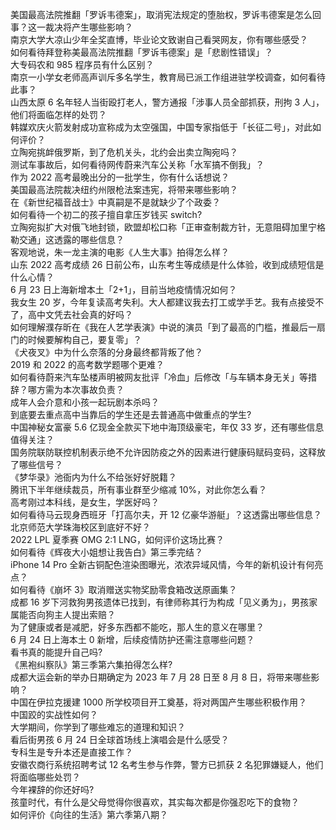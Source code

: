 美国最高法院推翻「罗诉韦德案」，取消宪法规定的堕胎权，罗诉韦德案是怎么回事？这一裁决将产生哪些影响？  
南京大学大凉山少年全奖直博，毕业论文致谢自己看哭网友，你有哪些感受？  
如何看待拜登称美最高法院推翻「罗诉韦德案」是「悲剧性错误」？  
大专码农和 985 程序员有什么区别？  
南京一小学女老师高声训斥多名学生，教育局已派工作组进驻学校调查，如何看待此事？  
山西太原 6 名年轻人当街殴打老人，警方通报「涉事人员全部抓获，刑拘 3 人」，他们将面临怎样的处罚？  
韩媒欢庆火箭发射成功宣称成为太空强国，中国专家指低于「长征二号」，对此如何评价？  
立陶宛挑衅俄罗斯，到了危机关头，北约会出卖立陶宛吗？  
测试车事故后，如何看待网传蔚来汽车公关称「水军搞不倒我」？  
作为 2022 高考最晚出分的一批学生，你有什么话想说？  
美国最高法院裁决纽约州限枪法案违宪，将带来哪些影响？  
在《新世纪福音战士》中真嗣是不是就缺少了个政委？  
如何看待一个初二的孩子擅自拿压岁钱买 switch?  
立陶宛拟扩大对俄飞地封锁，欧盟却松口称「正审查制裁方针，无意阻碍加里宁格勒交通」这透露的哪些信息？  
客观地说，朱一龙主演的电影《人生大事》拍得怎么样？  
山东 2022 高考成绩 26 日前公布，山东考生等成绩是什么体验，收到成绩短信是什么心情？  
6 月 23 日上海新增本土「2+1」，目前当地疫情情况如何？  
我女生 20 岁，今年复读高考失利。大人都建议我去打工或学手艺。我有点接受不了，高中文凭去社会真的好吗？  
如何理解濮存昕在《我在人艺学表演》中说的演员「到了最高的门槛，推最后一扇门的时候要解构自己，要复零」？  
《犬夜叉》中为什么奈落的分身最终都背叛了他？  
2019 和 2022 的高考数学题哪个更难？  
如何看待蔚来汽车坠楼声明被网友批评「冷血」后修改「与车辆本身无关」等措辞？哪方需为本次事故负责？  
成年人会介意和小孩一起玩剧本杀吗？  
到底要去重点高中当靠后的学生还是去普通高中做重点的学生?  
中国神秘女富豪 5.6 亿现金全款买下地中海顶级豪宅，年仅 33 岁，还有哪些信息值得关注？  
国务院联防联控机制表示绝不允许因防疫之外的因素进行健康码赋码变码，这释放了哪些信号？  
《梦华录》池衙内为什么不给张好好脱籍？  
腾讯下半年继续裁员，所有事业群至少缩减 10%，对此你怎么看？  
高考刚过本科线，是女生，学医好吗？  
如何看待马云现身西班牙「打高尔夫，开 12 亿豪华游艇」？这透露出哪些信息？  
北京师范大学珠海校区到底好不好？  
2022 LPL 夏季赛 OMG 2:1 LNG，如何评价这场比赛？  
如何看待《辉夜大小姐想让我告白》第三季完结？  
iPhone 14 Pro 全新古铜配色渲染图曝光，浓浓异域风情，今年的新机设计有何亮点？  
如何看待《崩坏 3》取消赠送实物奖励零食箱改送原画集？  
成都  16 岁下河救狗男孩遗体已找到，有律师称其行为构成「见义勇为」，男孩家属能否向狗主人提出索赔？  
为了健康或者是减肥，好多东西都不能吃，那人生的意义在哪里？  
6 月 24 日上海本土 0 新增，后续疫情防护还需注意哪些问题？  
看书真的能提升自己吗?  
《黑袍纠察队》第三季第六集拍得怎么样?  
成都大运会新的举办日期确定为 2023 年 7 月 28 日至 8 月 8 日，将带来哪些影响？  
中国在伊拉克援建 1000 所学校项目开工奠基，将对两国产生哪些积极作用？  
中国跤的实战性如何？  
大学期间，你学到了哪些难忘的道理和知识？  
看后街男孩 6 月 24 日全球首场线上演唱会是什么感受？  
专科生是专升本还是直接工作？  
安徽农商行系统招聘考试 12 名考生参与作弊，警方已抓获 2 名犯罪嫌疑人，他们将面临哪些处罚？  
今年裸辞的你还好吗?  
孩童时代，有什么是父母觉得你很喜欢，其实每次都是你强忍吃下的食物？  
如何评价《向往的生活》第六季第八期？  
